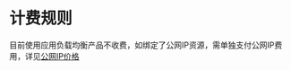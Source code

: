 # 计费规则

目前使用应用负载均衡产品不收费，如绑定了公网IP资源，需单独支付公网IP费用，详见[公网IP价格](https://docs.jdcloud.com/elastic-ip/price-overview)
